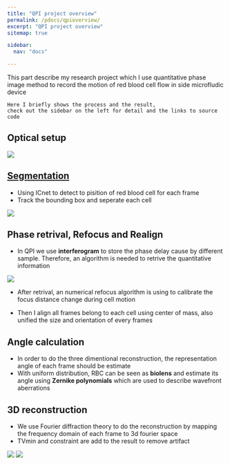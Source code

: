 ```yaml
---
title: "QPI project overview"
permalink: /pdocs/qpioverview/
excerpt: "QPI project overview"
sitemap: true

sidebar:
  nav: "docs"

---
```



This part describe my research project which I use quantitative phase image method to record the motion of red blood cell flow in side microfludic device

```
Here I briefly shows the process and the result, 
check out the sidebar on the left for detail and the links to source code
```

## Optical setup
![](https://i.imgur.com/2KVijgN.png)

## [Segmentation](https://yohschang.github.io/minimal-mistakes/pdocs/segmentation/#icnet)
- Using ICnet to detect to pisition of red blood cell for each frame
- Track the bounding box and seperate each cell

![](https://i.imgur.com/NkAdAmS.gif)


## Phase retrival, Refocus and Realign
- In QPI we use **interferogram** to store the phase delay cause by different sample. Therefore, an algorithm is needed to retrive the quantitative information

![](https://i.imgur.com/Jl3BfmY.png)

- After retrival, an numerical refocus algorithm is using to calibrate the focus distance change during cell motion

- Then I align all frames belong to each cell using center of mass, also unified the size and orientation of every frames


## Angle calculation
- In order to do the three dimentional reconstruction, the representation angle of each frame should be estimate
- With uniform distribution, RBC can be seen as **biolens** and estimate its angle using **Zernike polynomials** which are used to describe wavefront aberrations


## 3D reconstruction
- We use Fourier diffraction theory to do the reconstruction by mapping the frequency domain of each frame to 3d fourier space
- TVmin and constraint are add to the result to remove artifact 
 
 ![](https://i.imgur.com/7IaPPoS.jpg) ![](https://i.imgur.com/bZ3mOE5.png)
